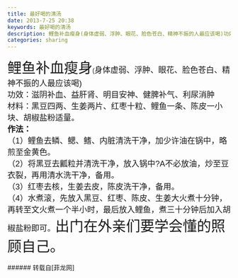 ```yaml
---
title: 最好喝的清汤
date: 2013-7-25 20:38
keywords: 最好喝的清汤
description: 鲤鱼补血瘦身(身体虚弱、浮肿、眼花、脸色苍白、精神不振的人最应该喝)功效：滋阴补血、益肝肾、明目安神、健脾补气、利尿消肿材料：黑豆四两、生姜两片、红枣十粒、鲤鱼一条、陈皮一小块、胡椒盐粉适量。作法：（1）鲤鱼去鳞、鳃、鳍、内脏清洗干净，加少许油在锅中，略煎至金黄色。（2）将黑豆去瓤粒并清洗干净，放入锅中?A不必放油，炒至豆衣裂，再用清水洗干净，备用。（3）红枣去核，生姜去皮，陈皮洗干净，备用。（4）水煮滚，先放入黑豆、红枣、陈皮、生姜大火煮十分钟，再转至文火煮一个半小时，最后放入鲤鱼，煮三十分钟后加入胡椒盐粉即可。出门在外亲们要学会懂的照顾自己。
categories: sharing
---
```

<td class="t_f" id="postmessage_27252">

<div align="left"><font face="Arial, Helvetica, sans-serif"><font size="6">鲤鱼补血瘦身</font>(<font size="4">身体虚弱、浮肿、眼花、脸色苍白、精神不振的人最应该喝)</font></font></div><div align="left"><font face="Arial, Helvetica, sans-serif"><font size="4">功效：滋阴补血、益肝肾、明目安神、健脾补气、利尿消肿</font></font></div><div align="left"><font face="Arial, Helvetica, sans-serif"><font size="4">材料：黑豆四两、生姜两片、红枣十粒、鲤鱼一条、陈皮一小块、胡椒盐粉适量。</font></font></div><div align="left"><font face="Arial, Helvetica, sans-serif"><strong><font size="4">作法：</font></strong></font></div><div align="left"><font face="Arial, Helvetica, sans-serif"><font size="4">（1）鲤鱼去鳞、鳃、鳍、内脏清洗干净，加少许油在锅中，略煎至金黄色。</font></font></div><div align="left"><font face="Arial, Helvetica, sans-serif"><font size="4">（2）将黑豆去瓤粒并清洗干净，放入锅中?A不必放油，炒至豆衣裂，再用清水洗干净，备用。</font></font></div><div align="left"><font face="Arial, Helvetica, sans-serif"><font size="4">（3）红枣去核，生姜去皮，陈皮洗干净，备用。</font></font></div><div align="left"><font size="4"><font face="Arial, Helvetica, sans-serif">（4）水煮滚，先放入黑豆、红枣、陈皮、生姜大火煮十分钟，再转至文火煮一个半小时，最后放入鲤鱼，煮三十分钟后加入胡椒盐粉即可。</font></font><font face="Arial, Helvetica, sans-serif"><font size="6">出门在外亲们要学会懂的照顾自己。</font></font></div><br/>
</td>
###### 转载自[菲龙网]